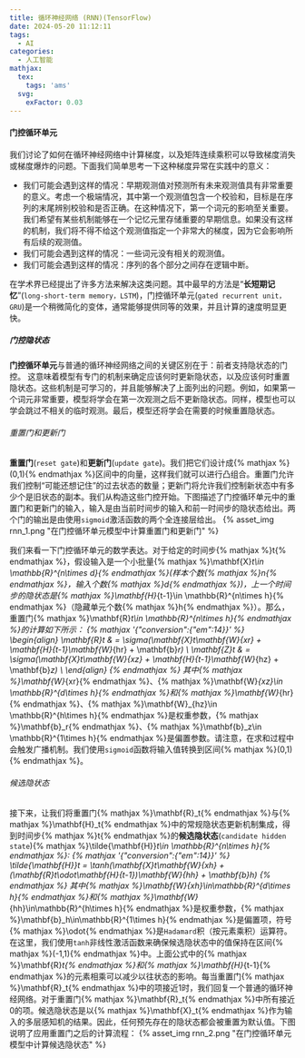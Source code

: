 ```yaml
---
title: 循环神经网络 (RNN)(TensorFlow)
date: 2024-05-20 11:12:11
tags:
  - AI
categories:
  - 人工智能
mathjax:
  tex:
    tags: 'ams'
  svg:
    exFactor: 0.03
---
```


#### 门控循环单元

我们讨论了如何在循环神经网络中计算梯度，以及矩阵连续乘积可以导致梯度消失或梯度爆炸的问题。下面我们简单思考一下这种梯度异常在实践中的意义：
- 我们可能会遇到这样的情况：早期观测值对预测所有未来观测值具有非常重要的意义。考虑一个极端情况，其中第一个观测值包含一个校验和，目标是在序列的末尾辨别校验和是否正确。在这种情况下，第一个词元的影响至关重要。我们希望有某些机制能够在一个记忆元里存储重要的早期信息。如果没有这样的机制，我们将不得不给这个观测值指定一个非常大的梯度，因为它会影响所有后续的观测值。
- 我们可能会遇到这样的情况：一些词元没有相关的观测值。
- 我们可能会遇到这样的情况：序列的各个部分之间存在逻辑中断。

在学术界已经提出了许多方法来解决这类问题。其中最早的方法是“**长短期记忆**”(`long-short-term memory，LSTM`)，门控循环单元(`gated recurrent unit，GRU`)是一个稍微简化的变体，通常能够提供同等的效果，并且计算的速度明显更快。
<!-- more -->
##### 门控隐状态

**门控循环单元**与普通的循环神经网络之间的关键区别在于：前者支持隐状态的门控。 这意味着模型有专门的机制来确定应该何时更新隐状态，以及应该何时重置隐状态。这些机制是可学习的，并且能够解决了上面列出的问题。例如，如果第一个词元非常重要，模型将学会在第一次观测之后不更新隐状态。同样，模型也可以学会跳过不相关的临时观测。最后，模型还将学会在需要的时候重置隐状态。
###### 重置门和更新门

**重置门**(`reset gate`)和**更新门**(`update gate`)。我们把它们设计成{% mathjax %}(0,1){% endmathjax %}区间中的向量，这样我们就可以进行凸组合。重置门允许我们控制“可能还想记住”的过去状态的数量；更新门将允许我们控制新状态中有多少个是旧状态的副本。我们从构造这些门控开始。下图描述了门控循环单元中的重置门和更新门的输入，输入是由当前时间步的输入和前一时间步的隐状态给出。两个门的输出是由使用`sigmoid`激活函数的两个全连接层给出。
{% asset_img rnn_1.png "在门控循环单元模型中计算重置门和更新门" %}

我们来看一下门控循环单元的数学表达。对于给定的时间步{% mathjax %}t{% endmathjax %}，假设输入是一个小批量{% mathjax %}\mathbf{X}_t\in \mathbb{R}^{n\times d}{% endmathjax %}(样本个数{% mathjax %}n{% endmathjax %}，输入个数{% mathjax %}d{% endmathjax %})，上一个时间步的隐状态是{% mathjax %}\mathbf{H}_{t-1}\in \mathbb{R}^{n\times h}{% endmathjax %}（隐藏单元个数{% mathjax %}h{% endmathjax %}）。那么，重置门{% mathjax %}\mathbf{R}_t\in \mathbb{R}^{n\times h}{% endmathjax %}的计算如下所示：
{% mathjax '{"conversion":{"em":14}}' %}
\begin{align}
\mathbf{R}_t & = \sigma(\mathbf{X}_t\mathbf{W}_{xr} + \mathbf{H}_{t-1}\mathbf{W}_{hr} + \mathbf{b}_r) \\ 
\mathbf{Z}_t & = \sigma(\mathbf{X}_t\mathbf{W}_{xz} + \mathbf{H}_{t-1}\mathbf{W}_{hz} + \mathbf{b}_z) \\
\end{align}
{% endmathjax %}
其中{% mathjax %}\mathbf{W}_{xr}{% endmathjax %}、{% mathjax %}\mathbf{W}_{xz}\in \mathbb{R}^{d\times h}{% endmathjax %}和{% mathjax %}\mathbf{W}_{hr}{% endmathjax %}、{% mathjax %}\mathbf{W}_{hz}\in \mathbb{R}^{h\times h}{% endmathjax %}是权重参数，{% mathjax %}\mathbf{b}_r{% endmathjax %}、{% mathjax %}\mathbf{b}_z\in \mathbb{R}^{1\times h}{% endmathjax %}是偏置参数。请注意，在求和过程中会触发广播机制。我们使用`sigmoid`函数将输入值转换到区间{% mathjax %}(0,1){% endmathjax %}。
###### 候选隐状态

接下来，让我们将重置门{% mathjax %}\mathbf{R}_t{% endmathjax %}与{% mathjax %}\mathbf{H}_t{% endmathjax %}中的常规隐状态更新机制集成，得到时间步{% mathjax %}t{% endmathjax %}的**候选隐状态**(`candidate hidden state`){% mathjax %}\tilde{\mathbf{H}}_t\in \mathbb{R}^{n\times h}{% endmathjax %}:
{% mathjax '{"conversion":{"em":14}}' %}
\tilde{\mathbf{H}}_t = \tanh(\mathbf{X}_t\mathbf{W}_{xh} + (\mathbf{R}_t\odot\mathbf{H}_{t-1})\mathbf{W}_{hh} + \mathbf{b}_h)
{% endmathjax %}
其中{% mathjax %}\mathbf{W}_{xh}\in\mathbb{R}^{d\times h}{% endmathjax %}和{% mathjax %}\mathbf{W}_{hh}\in\mathbb{R}^{h\times h}{% endmathjax %}是权重参数，{% mathjax %}\mathbf{b}_h\in\mathbb{R}^{1\times h}{% endmathjax %}是偏置项，符号{% mathjax %}\odot{% endmathjax %}是`Hadamard`积（按元素乘积）运算符。在这里，我们使用`tanh`非线性激活函数来确保候选隐状态中的值保持在区间{% mathjax %}(-1,1){% endmathjax %}中。上面公式中的{% mathjax %}\mathbf{R}_t{% endmathjax %}和{% mathjax %}\mathbf{H}_{t-1}{% endmathjax %}的元素相乘可以减少以往状态的影响。每当重置门{% mathjax %}\mathbf{R}_t{% endmathjax %}中的项接近1时，我们回复一个普通的循环神经网络。对于重置门{% mathjax %}\mathbf{R}_t{% endmathjax %}中所有接近0的项。候选隐状态是以{% mathjax %}\mathbf{X}_t{% endmathjax %}作为输入的多层感知机的结果。因此，任何预先存在的隐状态都会被重置为默认值。下图说明了应用重置门之后的计算流程：
{% asset_img rnn_2.png "在门控循环单元模型中计算候选隐状态" %}